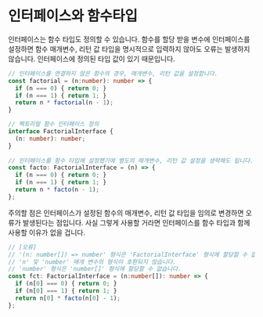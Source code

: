 # 인터페이스와 함수타입

인터페이스는 함수 타입도 정의할 수 있습니다. 함수를 할당 받을 변수에 인터페이스를 설정하면 함수 매개변수, 리턴 값 타입을 명시적으로 입력하지 않아도 오류는 발생하지 않습니다. 인터페이스에 정의된 타입 값이 있기 때문입니다.

```typescript
// 인터페이스를 연결하지 않은 함수의 경우, 매개변수, 리턴 값을 설정합니다.
const factorial = (n:number): number => {
  if (n === 0) { return 0; }
  if (n === 1) { return 1; }
  return n * factorial(n - 1);
}

// 펙토리얼 함수 인터페이스 정의
interface FactorialInterface {
  (n: number): number;  
}
​
// 인터페이스를 함수 타입에 설정했기에 별도의 매개변수, 리턴 값 설정을 생략해도 됩니다.
const facto: FactorialInterface = (n) => {
  if (n === 0) { return 0; }
  if (n === 1) { return 1; }
  return n * facto(n - 1);
};
```

주의할 점은 인터페이스가 설정된 함수의 매개변수, 리턴 값 타입을 임의로 변경하면 오류가 발생된다는 점입니다. 사실 그렇게 사용할 거라면 인터페이스를 함수 타입과 함께 사용할 이유가 없을 겁니다.

```typescript
// [오류]
// '(n: number[]) => number' 형식은 'FactorialInterface' 형식에 할당할 수 없습니다.
// 'n' 및 'number' 매개 변수의 형식이 호환되지 않습니다.
// 'number' 형식은 'number[]' 형식에 할당할 수 없습니다.
const fct: FactorialInterface = (n:number[]): number => {
  if (n[0] === 0) { return 0; }
  if (n[0] === 1) { return 1; }
  return n[0] * facto(n[0] - 1);
};
```

